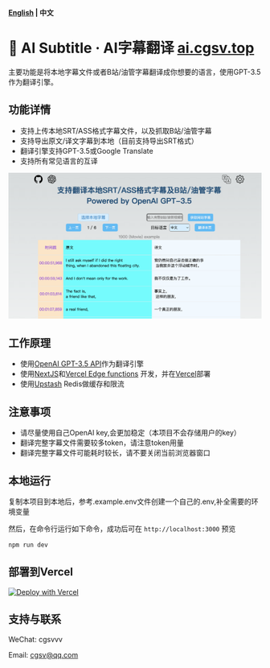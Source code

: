 **[English](./README.md) | 中文**
# 🤖 AI Subtitle · AI字幕翻译 [ai.cgsv.top](https://ai.cgsv.top/zh-CN)

主要功能是将本地字幕文件或者B站/油管字幕翻译成你想要的语言，使用GPT-3.5作为翻译引擎。


## 功能详情
- 支持上传本地SRT/ASS格式字幕文件，以及抓取B站/油管字幕
- 支持导出原文/译文字幕到本地（目前支持导出SRT格式）
- 翻译引擎支持GPT-3.5或Google Translate
- 支持所有常见语言的互译

![AI字幕翻译](./public/aisub_zh.png)

## 工作原理

- 使用[OpenAI GPT-3.5 API](https://openai.com/api/)作为翻译引擎
- 使用[NextJS](https://nextjs.org/)和[Vercel Edge functions](https://vercel.com/features/edge-functions) 开发，并在[Vercel](https://vercel.com/)部署
- 使用[Upstash](https://console.upstash.com/) Redis做缓存和限流

## 注意事项

- 请尽量使用自己OpenAI key,会更加稳定（本项目不会存储用户的key）
- 翻译完整字幕文件需要较多token，请注意token用量
- 翻译完整字幕文件可能耗时较长，请不要关闭当前浏览器窗口

## 本地运行

复制本项目到本地后，参考.example.env文件创建一个自己的.env,补全需要的环境变量

然后，在命令行运行如下命令，成功后可在 `http://localhost:3000` 预览

```bash
npm run dev
```

## 部署到Vercel

[![Deploy with Vercel](https://vercel.com/button)](https://vercel.com/new/clone?repository-url=https://github.com/cgsvv/AISubtitle&env=OPENAI_API_KEY&project-name=ai-subtitle&repo-name=ai-subtitle)

## 支持与联系

WeChat: cgsvvv

Email: cgsv@qq.com
